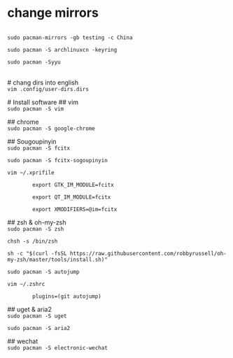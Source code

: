 # change mirrors
<code>
sudo pacman-mirrors -gb testing -c China <br/>
sudo pacman -S archlinuxcn -keyring <br/>
sudo pacman -Syyu <br/>
</code> <br/>
# chang dirs into english
<code>
vim .config/user-dirs.dirs<br/>
</code>
# Install software
## vim
<code>
sudo pacman -S vim<br/>
</code>
## chrome
<code>
sudo pacman -S google-chrome<br/>
</code>
## Sougoupinyin
<code>
sudo pacman -S fcitx<br/>
sudo pacman -S fcitx-sogoupinyin<br/>
vim ~/.xprifile<br/>
        export GTK_IM_MODULE=fcitx<br/>
        export QT_IM_MODULE=fcitx<br/>
        export XMODIFIERS=@im=fcitx<br/>
</code>
## zsh & oh-my-zsh
<code>
sudo pacman -S zsh<br/>
chsh -s /bin/zsh<br/>
sh -c "$(curl -fsSL https://raw.githubusercontent.com/robbyrussell/oh-my-zsh/master/tools/install.sh)"<br/>
sudo pacman -S autojump<br/>
vim ~/.zshrc<br/>
        plugins=(git autojump)<br/>
</code>
## uget & aria2
<code>
sudo pacman -S uget<br/>
sudo pacman -S aria2<br/>
</code>
## wechat
<code>
sudo pacman -S electronic-wechat<br/>
</code>

